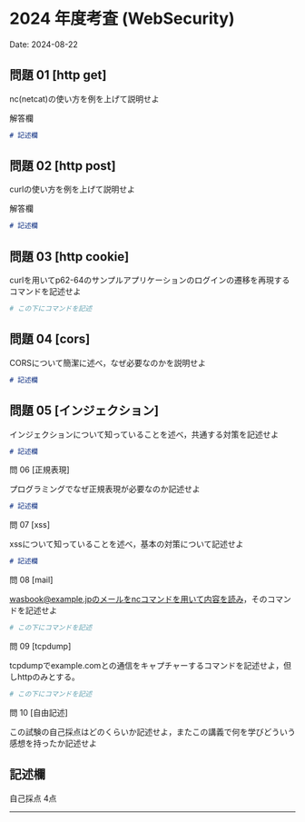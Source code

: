 # 2024 年度考査 (WebSecurity)

Date: 2024-08-22

## 問題 01 [http get]

nc(netcat)の使い方を例を上げて説明せよ

解答欄

```md
# 記述欄


```

## 問題 02 [http post]

curlの使い方を例を上げて説明せよ

解答欄

```md
# 記述欄


```
## 問題 03 [http cookie]

curlを用いてp62-64のサンプルアプリケーションのログインの遷移を再現するコマンドを記述せよ


```bash
# この下にコマンドを記述


```
## 問題 04 [cors]

CORSについて簡潔に述べ，なぜ必要なのかを説明せよ

```md
# 記述欄


```
## 問題 05 [インジェクション]

インジェクションについて知っていることを述べ，共通する対策を記述せよ

```md
# 記述欄


```
問 06 [正規表現]

プログラミングでなぜ正規表現が必要なのか記述せよ

```md
# 記述欄


```
問 07 [xss]

xssについて知っていることを述べ，基本の対策について記述せよ

```md
# 記述欄


```
問 08 [mail]

wasbook@example.jpのメールをncコマンドを用いて内容を読み，そのコマンドを記述せよ

```bash
# この下にコマンドを記述


```
問 09 [tcpdump]

tcpdumpでexample.comとの通信をキャプチャーするコマンドを記述せよ，但しhttpのみとする。

```bash
# この下にコマンドを記述


```
問 10 [自由記述]

この試験の自己採点はどのくらいか記述せよ，またこの講義で何を学びどういう感想を持ったか記述せよ

記述欄
------------------------------------------
自己採点 4点


------------------------------------------
